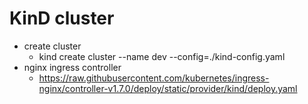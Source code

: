 # KinD cluster

- create cluster
  - kind create cluster --name dev --config=./kind-config.yaml
- nginx ingress controller
  - https://raw.githubusercontent.com/kubernetes/ingress-nginx/controller-v1.7.0/deploy/static/provider/kind/deploy.yaml
